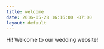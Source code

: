```yaml
---
title: welcome
date: 2016-05-28 16:16:00 -07:00
layout: default
---
```


Hi! Welcome to our wedding website!